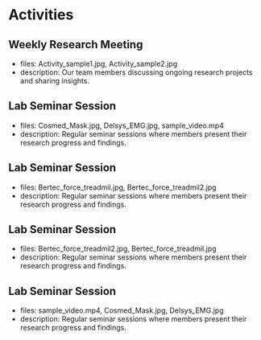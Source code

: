 # Activities

## Weekly Research Meeting
- files: Activity_sample1.jpg, Activity_sample2.jpg
- description: Our team members discussing ongoing research projects and sharing insights.

## Lab Seminar Session
- files: Cosmed_Mask.jpg, Delsys_EMG.jpg, sample_video.mp4
- description: Regular seminar sessions where members present their research progress and findings.

## Lab Seminar Session
- files: Bertec_force_treadmil.jpg, Bertec_force_treadmil2.jpg
- description: Regular seminar sessions where members present their research progress and findings.

## Lab Seminar Session
- files: Bertec_force_treadmil2.jpg, Bertec_force_treadmil.jpg
- description: Regular seminar sessions where members present their research progress and findings.

## Lab Seminar Session
- files: sample_video.mp4, Cosmed_Mask.jpg, Delsys_EMG.jpg
- description: Regular seminar sessions where members present their research progress and findings.
